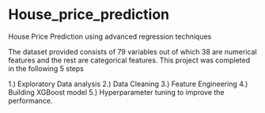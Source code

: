 # House_price_prediction
House Price Prediction using advanced regression techniques

The dataset provided consists of 79 variables out of which 38 are numerical features and the rest are categorical features. This project was completed in the following 5 steps

1.) Exploratory Data analysis
2.) Data Cleaning 
3.) Feature Engineering
4.) Building XGBoost model
5.) Hyperparameter tuning to improve the performance.

